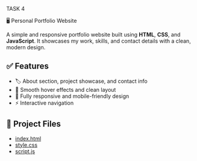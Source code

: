 TASK 4

🖥️ Personal Portfolio Website

A simple and responsive portfolio website built using **HTML**, **CSS**, and **JavaScript**. It showcases my work, skills, and contact details with a clean, modern design.

## ✅ Features
- 🏷️ About section, project showcase, and contact info  
- 🎨 Smooth hover effects and clean layout  
- 📱 Fully responsive and mobile-friendly design  
- ⚡ Interactive navigation

## 📂 Project Files
- [index.html](index.html)  
- [style.css](style.css)  
- [script.js](script.js)
